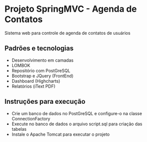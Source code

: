 # Projeto SpringMVC - Agenda de Contatos
Sistema web para controle de agenda de contatos de usuários

## Padrões e tecnologias
* Desenvolvimento em camadas
* LOMBOK
* Repositório com PostGreSQL
* Bootstrap e JQuery (FrontEnd)
* Dashboard (Highcharts)
* Relatórios (iText PDF)

## Instruções para execução
* Crie um banco de dados no PostGreSQL e configure-o na classe ConnectionFactory
* Execute no banco de dados o arquivo script.sql para criação das tabelas
* Instale o Apache Tomcat para executar o projeto
